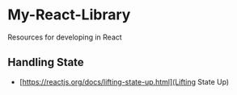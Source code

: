 # My-React-Library
Resources for developing in React


## Handling State

- [https://reactjs.org/docs/lifting-state-up.html](Lifting State Up)
